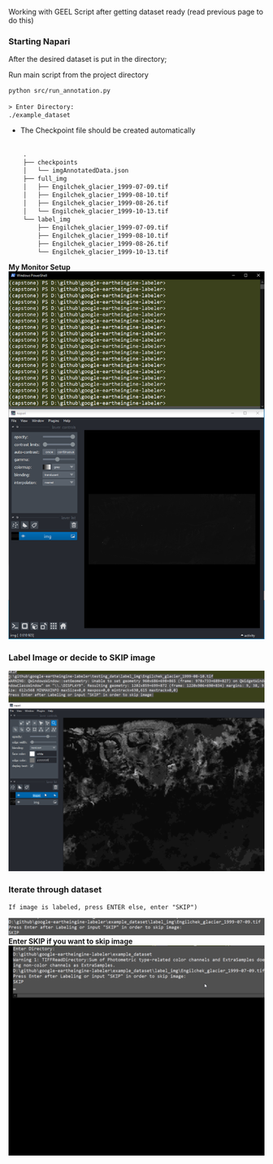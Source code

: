Working with GEEL Script after getting dataset ready (read previous page to do this)

### Starting Napari
After the desired dataset is put in the directory;

Run main script from the project directory

```
python src/run_annotation.py

> Enter Directory:
./example_dataset
```
- The Checkpoint file should be created automatically

```

    .
    ├── checkpoints
    │   └── imgAnnotatedData.json
    ├── full_img
    │   ├── Engilchek_glacier_1999-07-09.tif
    │   ├── Engilchek_glacier_1999-08-10.tif
    │   ├── Engilchek_glacier_1999-08-26.tif
    │   └── Engilchek_glacier_1999-10-13.tif
    └── label_img
        ├── Engilchek_glacier_1999-07-09.tif
        ├── Engilchek_glacier_1999-08-10.tif
        ├── Engilchek_glacier_1999-08-26.tif
        └── Engilchek_glacier_1999-10-13.tif
```

**My Monitor Setup**
![setup](https://raw.githubusercontent.com/byungheon-jeong/geelabeler-website/master/geel-website/images/my_setup.PNG)

### Label Image or decide to SKIP image
![Labeling Image](https://raw.githubusercontent.com/byungheon-jeong/geelabeler-website/master/geel-website/images/gee_labeler.gif)

### Iterate through dataset
    If image is labeled, press ENTER else, enter "SKIP")
![SKIPPING](https://raw.githubusercontent.com/byungheon-jeong/geelabeler-website/master/geel-website/images/skip.PNG)
    **Enter SKIP if you want to skip image**
![SKIPPING GIF](https://raw.githubusercontent.com/byungheon-jeong/geelabeler-website/master/geel-website/images/skipping_img.gif)